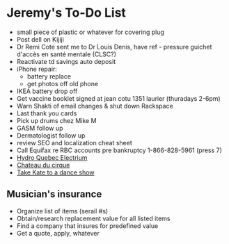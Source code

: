 # Jeremy's To-Do List

- small piece of plastic or whatever for covering plug
- Post dell on Kijiji
- Dr Remi Cote sent me to Dr Louis Denis, have ref - pressure guichet d'accès en santé mentale (CLSC?)
- Reactivate td savings auto deposit
- iPhone repair:
  - battery replace
  - get photos off old phone
- IKEA battery drop off
- Get vaccine booklet signed at jean cotu 1351 laurier (thuradays 2-6pm)
- Warn Shakti of email changes & shut down Rackspace
- Last thank you cards
- Pick up drums chez Mike M
- GASM follow up
- Dermatologist follow up
- review SEO and localization cheat sheet
- Call Equifax re RBC accounts pre bankruptcy 1-866-828-5961 (press 7)
- [Hydro Quebec Electrium](http://www.hydroquebec.com/visit/monteregie/electrium.html)
- [Chateau du cirque](https://www.chateau-cirque.com/)
- [Take Kate to a dance show](https://www.quebecdanse.org/)

## Musician's insurance

- Organize list of items (serail #s)
- Obtain/research replacement value for all listed items
- Find a company that insures for predefined value
- Get a quote, apply, whatever
